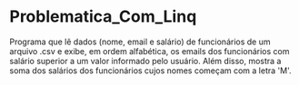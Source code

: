 # Problematica_Com_Linq
Programa que lê dados (nome, email e salário) de funcionários de um arquivo .csv e exibe, em ordem alfabética, os emails dos funcionários com salário superior a um valor informado pelo usuário. Além disso, mostra a soma dos salários dos funcionários cujos nomes começam com a letra 'M'.
